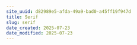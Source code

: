 ```yaml
---
site_uuid: d82989e5-afda-49a9-bad0-a45ff19f947d
title: Serif
slug: serif
date_created: 2025-07-23
date_modified: 2025-07-23
---
```

